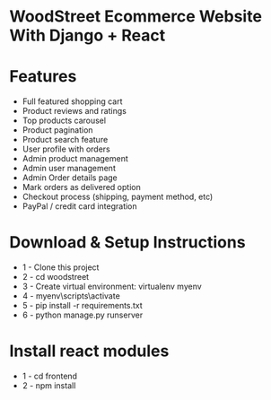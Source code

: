 # WoodStreet Ecommerce Website With Django + React

# Features

- Full featured shopping cart
- Product reviews and ratings
- Top products carousel
- Product pagination
- Product search feature
- User profile with orders
- Admin product management
- Admin user management
- Admin Order details page
- Mark orders as delivered option
- Checkout process (shipping, payment method, etc)
- PayPal / credit card integration

# Download & Setup Instructions

- 1 - Clone this project
- 2 - cd woodstreet
- 3 - Create virtual environment: virtualenv myenv
- 4 - myenv\scripts\activate
- 5 - pip install -r requirements.txt
- 6 - python manage.py runserver

# Install react modules

- 1 - cd frontend
- 2 - npm install
